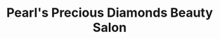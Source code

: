 ---
title: "Pearl's Precious Diamonds Beauty Salon"
url: /boardman/pearls-precious-diamonds-beauty-salon/
shop: Kosmetik
---